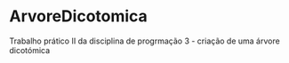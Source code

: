 # ArvoreDicotomica
 Trabalho prático II da disciplina de progrmação 3 - criação de uma árvore dicotómica

